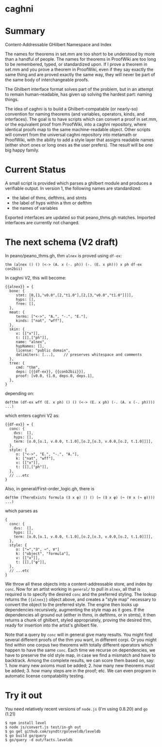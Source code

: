 caghni
======

# Summary

Content-Addressable GHilbert Namespace and Index

The names for theorems in set.mm are too short to be understood by more than a handful of people. The names for theorems in ProofWiki are too long to be remembered, typed, or standardized upon. If I prove a theorem in set.mm and you prove a theorem in ProofWiki, even if they say exactly the same thing and are proved exactly the same way, they will never be part of the same body of interchangeable proofs.

The Ghilbert interface format solves part of the problem, but in an attempt to remain human-readable, has given up solving the hardest part: naming things.

The idea of caghni is to build a Ghilbert-compatable (or nearly-so) convention for naming theorems (and variables, operators, kinds, and interfaces). The goal is to have scripts which can convert a proof in set.mm, or the equivalent proof from ProofWiki, into a caghni repository, where identical proofs map to the same machine-readable object. Other scripts will convert from the universal caghni repository into metamath or ProofWiki, with the ability to add a style layer that assigns readable names (either short ones or long ones as the user prefers). The result will be one big happy family.

# Current Status

A small script is provided which parses a ghilbert module and produces a verifiable output. In version 1, the following names are standardized:

* the label of thms, defthms, and stmts
* the label of hyps within a thm or defthm
* the names of variables

Exported interfaces are updated so that peano_thms.gh matches. Imported interfaces are currently not changed.

# The next schema (V2 draft)

In peano/peano_thms.gh, thm `alnex` is proved using `df-ex`:

    thm (alnex () () (<-> (A. x (-. ph)) (-. (E. x ph))) x ph df-ex con2bii)

In caghni V2, this will become:

    {{alnex}} = {
      bone: {
         stmt: [0,[1,"v0.0",[2,"t1.0"],[2,[3,"v0.0","t1.0"]]]],
         hyps: [],
         free: [],
      },
      meat: {
         terms: ["<->", "A.", "-.", "E."],
         kinds: ["nat", "wff"],
      },
      skin: {
         v: [["x"]],
         t: [[],["ph"]],
         name: "alnex",
         hypNames: [],
         license: "public domain",
         delimiters: [...],    // preserves whitespace and comments
      },
      tree: {
         cmd: "thm",
         deps: [{{df-ex}}, {{conb2bii}}],
         proof: [v0.0, t1.0, deps.0, deps.1],
      },
    }
    
depending on:

    defthm (df-ex wff (E. x ph) () () (<-> (E. x ph) (-. (A. x (-. ph)))) ...)

which enters caghni V2 as:

    {{df-ex}} = {
      conc: {
        dvs:  [],
        hyps: [],
        term: [o.0,[o.1, v.0.0, t.1.0],[o.2,[o.3, v.0.0,[o.2, t.1.0]]]],
      },
      style: {
         o: ["<->", "E.", "-.", "A."],
         k: ["nat", "wff"],
         v: [["x"]],
         t: [[],["ph"]],
      },
      // ...etc
    }

Also, in general/First-order_logic.gh, there is 

    defthm (ThereExists formula (∃ x φ) () () (↔ (∃ x φ) (¬ (∀ x (¬ φ)))) ...)

which parses as 

    {
      conc: {
        dvs:  [],
        hyps: [],
        term: [o.0,[o.1, v.0.0, t.1.0],[o.2,[o.3, v.0.0,[o.2, t.1.0]]]],
      },
      style: {
         o: ["↔","∃", ¬", ∀"]
         k: ["object", "formula"],
         v: [["x"]],
         t: [[],["φ"]],
      },
      // ...etc
    }

We throw all these objects into a content-addressable store, and index by
`conc`. Now for an artist working in `general/` to pull in `alnex`, all that is
required is to specify the desired `conc` and the preferred styling. The lookup
returns the `{{alnex}}` object above, and creates a "style map" necessary to
convert the object to the preferred style. The engine then looks up dependencies
recursively, augmenting the style map as it goes. If the dependencies all ground
out (either in thms, in defthms, or in stmts), it then returns a chunk of
ghilbert, styled appropriately, proving the desired thm, ready for insertion
into the artist's ghilbert file.

Note that a query by `conc` will in general give many results. You might find
several different proofs of the thm you want, in different corpi. Or you might
find within one corpus two theorems with totally different operators which
happen to have the same `conc`. Each time we recurse on dependencies, we have to
preserve the old style map, in case we find a mismatch and have to
backtrack. Among the complete results, we can score them based on, say: 1. how
many new axioms must be added; 2. how many new theorems must be added; 3. how
many steps are in the proof; etc. We can even program in automatic license
compatability testing.

# Try it out

You need relatively recent versions of `node.js` (I'm using 0.8.20) and `go` (1.21)

    $ npm install level
    $ node js/convert.js test/in-gh out
    $ go get github.com/syndtr/goleveldb/leveldb
    $ go build go/query
    $ go/query -d out/facts.leveldb

